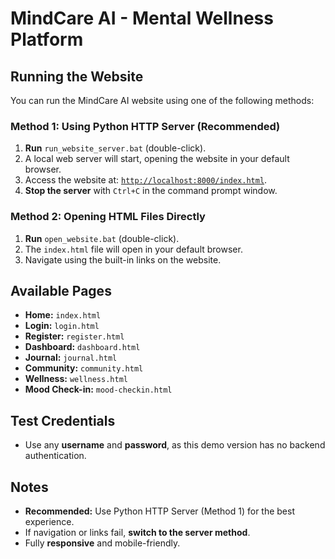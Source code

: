 # MindCare AI - Mental Wellness Platform  

## Running the Website  

You can run the MindCare AI website using one of the following methods:

### Method 1: Using Python HTTP Server (Recommended)  
1. **Run** `run_website_server.bat` (double-click).  
2. A local web server will start, opening the website in your default browser.  
3. Access the website at: [`http://localhost:8000/index.html`](http://localhost:8000/index.html).  
4. **Stop the server** with `Ctrl+C` in the command prompt window.  

### Method 2: Opening HTML Files Directly  
1. **Run** `open_website.bat` (double-click).  
2. The `index.html` file will open in your default browser.  
3. Navigate using the built-in links on the website.  

## Available Pages  
- **Home:** `index.html`  
- **Login:** `login.html`  
- **Register:** `register.html`  
- **Dashboard:** `dashboard.html`  
- **Journal:** `journal.html`  
- **Community:** `community.html`  
- **Wellness:** `wellness.html`  
- **Mood Check-in:** `mood-checkin.html`  

## Test Credentials  
- Use any **username** and **password**, as this demo version has no backend authentication.  

## Notes  
- **Recommended:** Use Python HTTP Server (Method 1) for the best experience.  
- If navigation or links fail, **switch to the server method**.  
- Fully **responsive** and mobile-friendly.  
